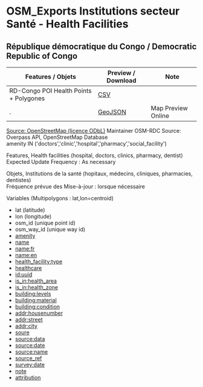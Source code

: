 # OSM_Exports Institutions secteur Santé - Health Facilities
## République démocratique du Congo / Democratic Republic of Congo

Features / Objets | Preview / Download | Note
-------- | ------ | ------------------
RD-Congo POI Health Points + Polygones | [CSV](data/osm_rd_congo_poi_health.csv) |  
. | [GeoJSON](data/osm_rd_congo_poi_health.geojson) | Map Preview Online
[Source: OpenStreetMap (licence ODbL)](https://www.openstreetmap.org/copyright)
Maintainer OSM-RDC
Source: Overpass API, OpenStreetMap Database<br/>amenity IN ('doctors','clinic','hospital','pharmacy','social_facility')


Features, Health facilities (hospital, doctors, clinics, pharmacy, dentist) 
<br/>Expected Update Frequency :	As necessary

Objets, Institutions de la santé (hopitaux, médecins, cliniques, pharmacies, dentistes)
<br/>Fréquence prévue des Mise-à-jour : lorsque nécessaire

Variables (Multipolygons : lat,lon=centroid)

* lat (latitude)
* lon (longitude)
* osm_id (unique point id)
* osm_way_id  (unique way id)
* [amenity](http://wiki.openstreetmap.org/wiki/amenity)
* [name](http://wiki.openstreetmap.org/wiki/name)
* [name:fr](http://wiki.openstreetmap.org/wiki/name:fr)
* [name:en](http://wiki.openstreetmap.org/wiki/name:en)
* [health_facility:type](http://wiki.openstreetmap.org/wiki/health_facility:type)
* [healthcare](http://wiki.openstreetmap.org/wiki/healthcare)
* [id:uuid](http://wiki.openstreetmap.org/wiki/id:uuid)
* [is_in:health_area](http://wiki.openstreetmap.org/wiki/is_in:health_area)
* [is_in:health_zone](http://wiki.openstreetmap.org/wiki/is_in:health_zone)
* [building:levels](http://wiki.openstreetmap.org/wiki/building:levels)
* [building:material](http://wiki.openstreetmap.org/wiki/building:material)
* [building:condition](http://wiki.openstreetmap.org/wiki/building:condition)
* [addr:housenumber](http://wiki.openstreetmap.org/wiki/addr:housenumber)
* [addr:street](http://wiki.openstreetmap.org/wiki/addr:street)
* [addr:city](http://wiki.openstreetmap.org/wiki/addr:city)
* [soure](http://wiki.openstreetmap.org/wiki/source)
* [source:data](http://wiki.openstreetmap.org/wiki/source:data)
* [source:date](http://wiki.openstreetmap.org/wiki/source:date)
* [source:name](http://wiki.openstreetmap.org/wiki/source:name)
* [source_ref](http://wiki.openstreetmap.org/wiki/source_ref)
* [survey:date](http://wiki.openstreetmap.org/wiki/survey:date)
* [note](http://wiki.openstreetmap.org/wiki/note)
* [attribution](http://wiki.openstreetmap.org/wiki/attribution)
